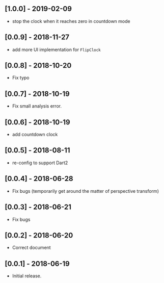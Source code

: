 ## [1.0.0] - 2019-02-09

* stop the clock when it reaches zero in countdown mode

## [0.0.9] - 2018-11-27

* add more UI implementation for `FlipClock`

## [0.0.8] - 2018-10-20

* Fix typo

## [0.0.7] - 2018-10-19

* Fix small analysis error.

## [0.0.6] - 2018-10-19

* add countdown clock

## [0.0.5] - 2018-08-11

* re-config to support Dart2

## [0.0.4] - 2018-06-28

* Fix bugs (temporarily get around the matter of perspective transform)

## [0.0.3] - 2018-06-21

* Fix bugs

## [0.0.2] - 2018-06-20

* Correct document

## [0.0.1] - 2018-06-19

* Initial release.



